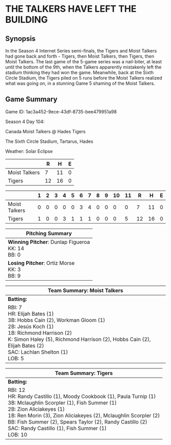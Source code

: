 # THE TALKERS HAVE LEFT THE BUILDING

## Synopsis

In the Season 4 Internet Series semi-finals, the Tigers and Moist Talkers had gone back and forth - Tigers, then
Moist Talkers, then Tigers, then Moist Talkers. The last game of the 5-game series was a nail-biter, at least until
the bottom of the 9th, when the Talkers apparently mistakenly left the stadium thinking they had won the game.
Meanwhile, back at the Sixth Circle Stadium, the Tigers piled on 5 runs before the Moist Talkers realized what was
going on, in a stunning Game 5 shaming of the Moist Talkers.

## Game Summary

Game ID: 1ac3a452-9ece-43df-8735-bee479951a98

Season 4 Day 104:

Canada Moist Talkers @ Hades Tigers

The Sixth Circle Stadium, Tartarus, Hades

Weather: Solar Eclipse



|  | R | H | E |
| --- | --- | --- | --- |
| Moist Talkers |   7 |  11 |   0 | 
| Tigers |  12 |  16 |   0 | 


|  |   1 |   2 |   3 |   4 |   5 |   6 |   7 |   8 |   9 |  10 |  11 |  R | H | E |
| --- | --- | --- | --- | --- | --- | --- | --- | --- | --- | --- | --- | --- | --- | --- |
| Moist Talkers |   0 |   0 |   0 |   0 |   0 |   3 |   4 |   0 |   0 |   0 |   0 |   7 |  11 |   0 | 
| Tigers |   1 |   0 |   0 |   3 |   1 |   1 |   1 |   0 |   0 |   0 |   5 |  12 |  16 |   0 | 


| Pitching Summary |
| --- |
| **Winning Pitcher**: Dunlap Figueroa<br />KK: 14<br />BB: 0 |
| **Losing Pitcher**: Ortiz Morse<br />KK: 3<br />BB: 9 |


| Team Summary: Moist Talkers |
| --- |
| **Batting:** |
| RBI: 7 <br />HR: Elijah Bates (1) <br />3B: Hobbs Cain (2), Workman Gloom (1) <br />2B: Jesús Koch (1) <br />1B: Richmond Harrison (2) <br />K: Simon Haley (5), Richmond Harrison (2), Hobbs Cain (2), Elijah Bates (2) <br />SAC: Lachlan Shelton (1) <br />LOB: 5 |


| Team Summary: Tigers |
| --- |
| **Batting:** |
| RBI: 12 <br />HR: Randy Castillo (1), Moody Cookbook (1), Paula Turnip (1) <br />3B: Mclaughlin Scorpler (1), Fish Summer (1) <br />2B: Zion Aliciakeyes (1) <br />1B: Ren Morin (3), Zion Aliciakeyes (2), Mclaughlin Scorpler (2) <br />BB: Fish Summer (2), Spears Taylor (2), Randy Castillo (2) <br />SAC: Randy Castillo (1), Fish Summer (1) <br />LOB: 10 |

